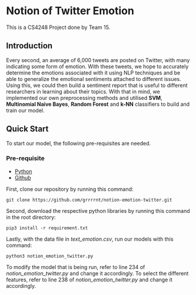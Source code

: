 # Notion of Twitter Emotion

This is a CS4248 Project done by Team 15. 

## Introduction

Every second, an average of 6,000 tweets are posted on Twitter, with many indicating some form of emotion. With these tweets, we hope to accurately determine the emotions associated with it using NLP techniques and be able to generalize the emotional sentiments attached to different issues. Using this, we could then build a sentiment report that is useful to different researchers in learning about their topics. With that in mind, we implemented our own preprocessing methods and utilised **SVM**, **Multinomial Naive Bayes**, **Random Forest** and **k-NN** classifiers to build and train our model.

## Quick Start
To start our model, the following pre-requisites are needed.

### Pre-requisite
* [Python](https://www.python.org/downloads/)
* [Github](https://github.com/)

First, clone our repository by running this command:
```
git clone https://github.com/grrrrnt/notion-emotion-twitter.git
```

Second, download the respective python libraries by running this command in the root directory:

```
pip3 install -r requirement.txt
```

Lastly, with the data file in _text_emotion.csv_, run our models with this command:

```
python3 notion_emotion_twitter.py
```

To modify the model that is being run, refer to line 234 of _notion_emotion_twitter.py_ and change it accordingly.
To select the different features, refer to line 238 of _notion_emotion_twitter.py_ and change it accordingly.
